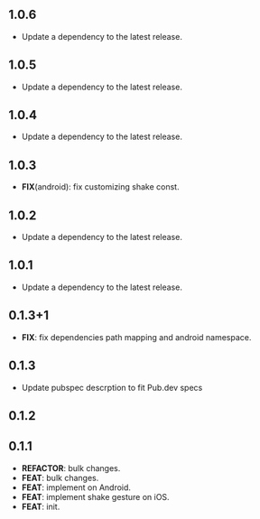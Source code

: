 ## 1.0.6

 - Update a dependency to the latest release.

## 1.0.5

 - Update a dependency to the latest release.

## 1.0.4

 - Update a dependency to the latest release.

## 1.0.3

 - **FIX**(android): fix customizing shake const.

## 1.0.2

 - Update a dependency to the latest release.

## 1.0.1

 - Update a dependency to the latest release.

## 0.1.3+1

 - **FIX**: fix dependencies path mapping and android namespace.

## 0.1.3

 - Update pubspec descrption to fit Pub.dev specs

## 0.1.2

## 0.1.1

 - **REFACTOR**: bulk changes.
 - **FEAT**: bulk changes.
 - **FEAT**: implement on Android.
 - **FEAT**: implement shake gesture on iOS.
 - **FEAT**: init.

